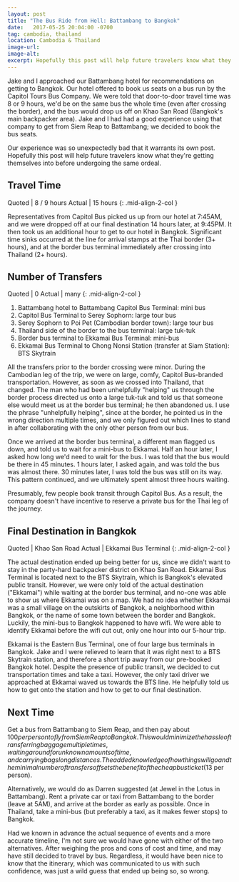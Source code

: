 ```yaml
---
layout: post
title: "The Bus Ride from Hell: Battambang to Bangkok"
date:   2017-05-25 20:04:00 -0700
tag: cambodia, thailand
location: Cambodia & Thailand
image-url:
image-alt:
excerpt: Hopefully this post will help future travelers know what they’re getting themselves into before undergoing the same ordeal.
---
```

Jake and I approached our Battambang hotel for recommendations on getting to Bangkok. Our hotel offered to book us seats on a bus run by the Capitol Tours Bus Company. We were told that door-to-door travel time was 8 or 9 hours, we'd be on the same bus the whole time (even after crossing the border), and the bus would drop us off on Khao San Road (Bangkok's main backpacker area). Jake and I had had a good experience using that company to get from Siem Reap to Battambang; we decided to book the bus seats.

Our experience was so unexpectedly bad that it warrants its own post. Hopefully this post will help future travelers know what they're getting themselves into before undergoing the same ordeal.

## Travel Time

Quoted | 8 / 9 hours
Actual | 15 hours
{: .mid-align-2-col }

Representatives from Capitol Bus picked us up from our hotel at 7:45AM, and we were dropped off at our final destination 14 hours later, at 9:45PM. It then took us an additional hour to get to our hotel in Bangkok. Significant time sinks occurred at the line for arrival stamps at the Thai border (3+ hours), and at the border bus terminal immediately after crossing into Thailand (2+ hours).

## Number of Transfers

Quoted | 0
Actual | many
{: .mid-align-2-col }

1. Battambang hotel to Battambang Capitol Bus Terminal: mini bus
2. Capitol Bus Terminal to Serey Sophorn: large tour bus
3. Serey Sophorn to Poi Pet (Cambodian border town): large tour bus
4. Thailand side of the border to the bus terminal: large tuk-tuk
5. Border bus terminal to Ekkamai Bus Terminal: mini-bus
6. Ekkamai Bus Terminal to Chong Nonsi Station (transfer at Siam Station): BTS Skytrain

All the transfers prior to the border crossing were minor. During the Cambodian leg of the trip, we were on large, comfy, Capitol Bus-branded transportation. However, as soon as we crossed into Thailand, that changed. The man who had been unhelpfully "helping" us through the border process directed us onto a large tuk-tuk and told us that someone else would meet us at the border bus terminal; he then abandoned us. I use the phrase "unhelpfully helping", since at the border, he pointed us in the wrong direction multiple times, and we only figured out which lines to stand in after collaborating with the only other person from our bus.

Once we arrived at the border bus terminal, a different man flagged us down, and told us to wait for a mini-bus to Ekkamai. Half an hour later, I asked how long we'd need to wait for the bus. I was told that the bus would be there in 45 minutes. 1 hours later, I asked again, and was told the bus was almost there. 30 minutes later, I was told the bus was still on its way. This pattern continued, and we ultimately spent almost three hours waiting.

Presumably, few people book transit through Capitol Bus. As a result, the company doesn't have incentive to reserve a private bus for the Thai leg of the journey.

## Final Destination in Bangkok

Quoted | Khao San Road
Actual | Ekkamai Bus Terminal
{: .mid-align-2-col }

The actual destination ended up being better for us, since we didn't want to stay in the party-hard backpacker district on Khao San Road. Ekkamai Bus Terminal is located next to the BTS Skytrain, which is Bangkok's elevated public transit. However, we were only told of the actual destination ("Ekkamai") while waiting at the border bus terminal, and no-one was able to show us where Ekkamai was on a map. We had no idea whether Ekkamai was a small village on the outskirts of Bangkok, a neighborhood within Bangkok, or the name of some town between the border and Bangkok. Luckily, the mini-bus to Bangkok happened to have wifi. We were able to identify Ekkamai before the wifi cut out, only one hour into our 5-hour trip.

Ekkamai is the Eastern Bus Terminal, one of four large bus terminals in Bangkok. Jake and I were relieved to learn that it was right next to a BTS Skytrain station, and therefore a short trip away from our pre-booked Bangkok hotel. Despite the presence of public transit, we decided to cut transportation times and take a taxi. However, the only taxi driver we approached at Ekkamai waved us towards the BTS line. He helpfully told us how to get onto the station and how to get to our final destination.

## Next Time

Get a bus from Battambang to Siem Reap, and then pay about $100 per person to fly from Siem Reap to Bangkok. This would minimize the hassle of transferring baggage multiple times, waiting around for unknown amounts of time, and carrying bags long distances. The added knowledge of how things will go and the minimal number of transfers offsets the benefit of the cheap bus ticket ($13 per person).

Alternatively, we would do as Darren suggested (at Jewel in the Lotus in Battambang). Rent a private car or taxi from Battambang to the border (leave at 5AM), and arrive at the border as early as possible. Once in Thailand, take a mini-bus (but preferably a taxi, as it makes fewer stops) to Bangkok.

Had we known in advance the actual sequence of events and a more accurate timeline, I'm not sure we would have gone with either of the two alternatives. After weighing the pros and cons of cost and time, and may have still decided to travel by bus. Regardless, it would have been nice to know that the itinerary, which was communicated to us with such confidence, was just a wild guess that ended up being so, so wrong.
